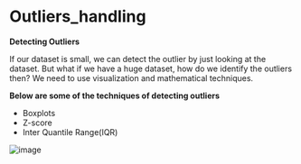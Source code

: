 # Outliers_handling

**Detecting Outliers**

If our dataset is small, we can detect the outlier by just looking at the dataset. But what if we have a huge dataset, how do we identify the outliers then? We need to use visualization and mathematical techniques.

**Below are some of the techniques of detecting outliers**

- Boxplots
- Z-score
- Inter Quantile Range(IQR)


![image](https://user-images.githubusercontent.com/111793283/204646586-b707b65e-714c-4cd1-b78d-192cf04cd946.png)
